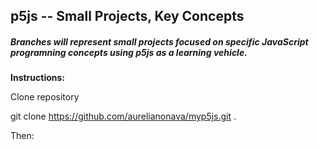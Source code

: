 p5js -- Small Projects, Key Concepts
------------------------------------
##### Branches will represent small projects focused on specific JavaScript programning concepts using p5js as a learning vehicle. 

**Instructions:**



Clone repository  

git clone https://github.com/aurelianonava/myp5js.git .
    
Then: 
 

